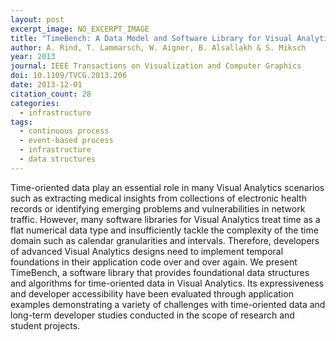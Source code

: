 ```yaml
---
layout: post
excerpt_image: NO_EXCERPT_IMAGE
title: "TimeBench: A Data Model and Software Library for Visual Analytics of Time-Oriented Data"
author: A. Rind, T. Lammarsch, W. Aigner, B. Alsallakh & S. Miksch
year: 2013
journal: IEEE Transactions on Visualization and Computer Graphics
doi: 10.1109/TVCG.2013.206
date: 2013-12-01
citation_count: 28
categories:
  - infrastructure
tags:
  - continuous process
  - event-based process
  - infrastructure
  - data structures
---
```

Time-oriented data play an essential role in many Visual Analytics scenarios such as extracting medical insights from collections of electronic health records or identifying emerging problems and vulnerabilities in network traffic. However, many software libraries for Visual Analytics treat time as a flat numerical data type and insufficiently tackle the complexity of the time domain such as calendar granularities and intervals. Therefore, developers of advanced Visual Analytics designs need to implement temporal foundations in their application code over and over again. We present TimeBench, a software library that provides foundational data structures and algorithms for time-oriented data in Visual Analytics. Its expressiveness and developer accessibility have been evaluated through application examples demonstrating a variety of challenges with time-oriented data and long-term developer studies conducted in the scope of research and student projects.
